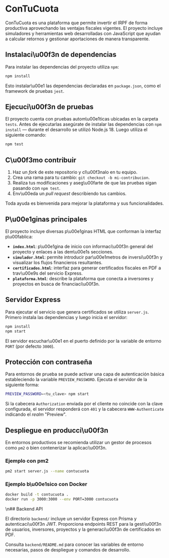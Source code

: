 # ConTuCuota

ConTuCuota es una plataforma que permite invertir el IRPF de forma
productiva aprovechando las ventajas fiscales vigentes. El proyecto
incluye simuladores y herramientas web desarrolladas con JavaScript
que ayudan a calcular retornos y gestionar aportaciones de manera
transparente.

## Instalaci\u00f3n de dependencias

Para instalar las dependencias del proyecto utiliza `npm`:

```bash
npm install
```

Esto instalar\u00e1 las dependencias declaradas en `package.json`, como el
framework de pruebas `jest`.

## Ejecuci\u00f3n de pruebas

El proyecto cuenta con pruebas autom\u00e1ticas ubicadas en la carpeta
`tests`. Antes de ejecutarlas asegúrate de instalar las dependencias con `npm install` — durante el desarrollo se utilizó Node.js 18. Luego utiliza el siguiente comando:
```bash
npm test
```

## C\u00f3mo contribuir

1. Haz un *fork* de este repositorio y cl\u00f3nalo en tu equipo.
2. Crea una rama para tu cambio: `git checkout -b mi-contribucion`.
3. Realiza tus modificaciones y aseg\u00farte de que las pruebas sigan
   pasando con `npm test`.
4. Env\u00eda un *pull request* describiendo tus cambios.

Toda ayuda es bienvenida para mejorar la plataforma y sus
funcionalidades.

## P\u00e1ginas principales

El proyecto incluye diversas p\u00e1ginas HTML que conforman la interfaz p\u00fablica:

- **`index.html`**: p\u00e1gina de inicio con informaci\u00f3n general del proyecto y enlaces a las dem\u00e1s secciones.
- **`simulador.html`**: permite introducir par\u00e1metros de inversi\u00f3n y visualizar los flujos financieros resultantes.
- **`certificados.html`**: interfaz para generar certificados fiscales en PDF a trav\u00e9s del servicio Express.
- **`plataforma.html`**: describe la plataforma que conecta a inversores y proyectos en busca de financiaci\u00f3n.

## Servidor Express

Para ejecutar el servicio que genera certificados se utiliza `server.js`. Primero instala las dependencias y luego inicia el servidor:

```bash
npm install
npm start
```

El servidor escuchar\u00e1 en el puerto definido por la variable de entorno `PORT` (por defecto `3000`).

## Protección con contraseña

Para entornos de prueba se puede activar una capa de autenticación básica estableciendo la variable `PREVIEW_PASSWORD`. Ejecuta el servidor de la siguiente forma:

```bash
PREVIEW_PASSWORD=<tu_clave> npm start
```

Si la cabecera `Authorization` enviada por el cliente no coincide con la clave configurada, el servidor responderá con `401` y la cabecera `WWW-Authenticate` indicando el *realm* "Preview".

## Despliegue en producci\u00f3n

En entornos productivos se recomienda utilizar un gestor de procesos como `pm2` o bien contenerizar la aplicaci\u00f3n.

### Ejemplo con pm2

```bash
pm2 start server.js --name contucuota
```

### Ejemplo b\u00e1sico con Docker

```bash
docker build -t contucuota .
docker run -p 3000:3000 --env PORT=3000 contucuota
```
\n## Backend API

El directorio `backend/` incluye un servidor Express con Prisma y
autenticaci\u00f3n JWT. Proporciona endpoints REST para la gesti\u00f3n de
usuarios, inversores, proyectos y la generaci\u00f3n de certificados en
PDF.

Consulta `backend/README.md` para conocer las variables de entorno
necesarias, pasos de despliegue y comandos de desarrollo.
